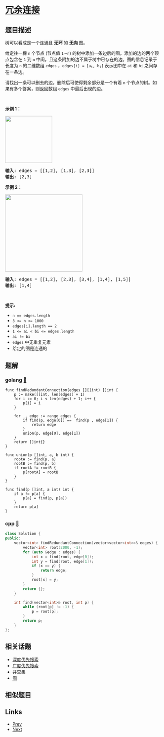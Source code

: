 
# [冗余连接](https://leetcode-cn.com/problems/redundant-connection)

## 题目描述

<p>树可以看成是一个连通且 <strong>无环 </strong>的 <strong>无向 </strong>图。</p>

<p>给定往一棵 <code>n</code> 个节点 (节点值 <code>1～n</code>) 的树中添加一条边后的图。添加的边的两个顶点包含在 <code>1</code> 到 <code>n</code> 中间，且这条附加的边不属于树中已存在的边。图的信息记录于长度为 <code>n</code> 的二维数组 <code>edges</code> ，<code>edges[i] = [a<sub>i</sub>, b<sub>i</sub>]</code> 表示图中在 <code>ai</code> 和 <code>bi</code> 之间存在一条边。</p>

<p>请找出一条可以删去的边，删除后可使得剩余部分是一个有着 <code>n</code> 个节点的树。如果有多个答案，则返回数组 <code>edges</code> 中最后出现的边。</p>

<p> </p>

<p><strong>示例 1：</strong></p>

<p><img alt="" src="https://pic.leetcode-cn.com/1626676174-hOEVUL-image.png" style="width: 152px; " /></p>

<pre>
<strong>输入:</strong> edges = [[1,2], [1,3], [2,3]]
<strong>输出:</strong> [2,3]
</pre>

<p><strong>示例 2：</strong></p>

<p><img alt="" src="https://pic.leetcode-cn.com/1626676179-kGxcmu-image.png" style="width: 250px; " /></p>

<pre>
<strong>输入:</strong> edges = [[1,2], [2,3], [3,4], [1,4], [1,5]]
<strong>输出:</strong> [1,4]
</pre>

<p> </p>

<p><strong>提示:</strong></p>

<ul>
	<li><code>n == edges.length</code></li>
	<li><code>3 <= n <= 1000</code></li>
	<li><code>edges[i].length == 2</code></li>
	<li><code>1 <= ai < bi <= edges.length</code></li>
	<li><code>ai != bi</code></li>
	<li><code>edges</code> 中无重复元素</li>
	<li>给定的图是连通的 </li>
</ul>


## 题解

### golang [🔗](redundant-connection.go) 
```golang
func findRedundantConnection(edges [][]int) []int {
    p := make([]int, len(edges) + 1)
    for i := 0; i < len(edges) + 1; i++ {
        p[i] = i
    }

    for _, edge := range edges {
        if find(p, edge[0]) ==  find(p , edge[1]) {
            return edge
        }
        union(p, edge[0], edge[1])
    }
    return []int{}
}

func union(p []int, a, b int) {
    rootA := find(p, a)
    rootB := find(p, b)
    if rootA != rootB {
        p[rootA] = rootB
    }
}

func find(p []int, a int) int {
    if a != p[a] {
        p[a] = find(p, p[a])
    }
    return p[a]
}
```
### cpp [🔗](redundant-connection.cpp) 
```cpp
class Solution {
public:
    vector<int> findRedundantConnection(vector<vector<int>>& edges) {
        vector<int> root(2000, -1);
        for (auto &edge : edges) {
            int x = find(root, edge[0]);
            int y = find(root, edge[1]);
            if (x == y) {
                return edge;
            }
            root[x] = y;
        }
        return {};
    }

    int find(vector<int>& root, int p) {
        while (root[p] != -1) {
            p = root[p];
        }
        return p;
    }
};
```


## 相关话题

- [深度优先搜索](../../tags/depth-first-search.md) 
- [广度优先搜索](../../tags/breadth-first-search.md) 
- [并查集](../../tags/union-find.md) 
- [图](../../tags/graph.md) 


## 相似题目



## Links

- [Prev](../second-minimum-node-in-a-binary-tree/README.md) 
- [Next](../top-k-frequent-words/README.md) 

